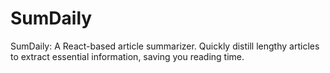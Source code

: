 # SumDaily
 SumDaily: A React-based article summarizer. Quickly distill lengthy articles to extract essential information, saving you reading time.
